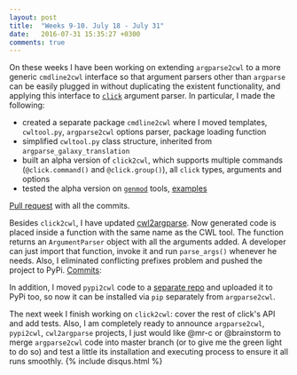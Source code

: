 ```yaml
---
layout: post
title:  "Weeks 9-10. July 18 - July 31"
date:   2016-07-31 15:35:27 +0300
comments: true
---
```

On these weeks I have been working on extending `argparse2cwl` to a more generic `cmdline2cwl` interface so that argument parsers other than `argparse` can be easily plugged in without duplicating the existent functionality, and applying this interface to [`click`](http://click.pocoo.org/5/) argument parser. In particular, I made the following:

* created a separate package `cmdline2cwl` where I moved templates, `cwltool.py`, `argparse2cwl` options parser, package loading function
* simplified `cwltool.py` class structure, inherited from `argparse_galaxy_translation`
* built an alpha version of `click2cwl`, which supports multiple commands (`@click.command()` and `@click.group()`), all `click` types, arguments and options
* tested the alpha version on [`genmod`](https://github.com/moonso/genmod) tools, [examples](https://github.com/common-workflow-language/gxargparse/tree/click/examples/click/genmod-tools)

[Pull request](https://github.com/common-workflow-language/gxargparse/pull/14/) with all the commits.

Besides `click2cwl`, I have updated [cwl2argparse](https://github.com/common-workflow-language/cwl2argparse/). Now generated code is placed inside a function with the same name as the CWL tool. The function returns an `ArgumentParser` object with all the arguments added. A developer can just import that function, invoke it and run `parse_args()` whenever he needs. Also, I eliminated conflicting prefixes problem and pushed the project to PyPi. [Commits](https://github.com/common-workflow-language/cwl2argparse/commits/master): 

In addition, I moved `pypi2cwl` code to a [separate repo](https://github.com/common-workflow-language/pypi2cwl) and uploaded it to PyPi too, so now it can be installed via `pip` separately from `argparse2cwl`. 

The next week I finish working on `click2cwl`: cover the rest of click's API and add tests. Also, I am completely ready to announce `argparse2cwl`, `pypi2cwl`, `cwl2argparse` projects, I just would like @mr-c or @brainstorm to merge `argparse2cwl` code into master branch (or to give me the green light to do so) and test a little its installation and executing process to ensure it all runs smoothly. 
{% include disqus.html %}
